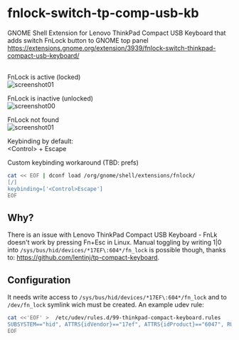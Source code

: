 # fnlock-switch-tp-comp-usb-kb
GNOME Shell Extension for Lenovo ThinkPad Compact USB Keyboard that adds switch FnLock button to GNOME top panel
https://extensions.gnome.org/extension/3939/fnlock-switch-thinkpad-compact-usb-keyboard/

\
FnLock is active (locked)\
![screenshot01](https://github.com/goloshubov/tp-comp-keyboard-fnlk-switch/blob/master/about/screenshots/locked.png)

FnLock is inactive (unlocked)\
![screenshot00](https://github.com/goloshubov/tp-comp-keyboard-fnlk-switch/blob/master/about/screenshots/unlocked.png)

FnLock not found\
![screenshot01](https://github.com/goloshubov/tp-comp-keyboard-fnlk-switch/blob/master/about/screenshots/none.png)

Keybinding by default:\
\<Control> + Escape

Custom keybinding workaround (TBD: prefs)
```bash
cat << EOF | dconf load /org/gnome/shell/extensions/fnlock/
[/]
keybinding=['<Control>Escape']
EOF
```

## Why?
There is an issue with Lenovo ThinkPad Compact USB Keyboard - FnLk doesn't work by pressing Fn+Esc in Linux. Manual toggling by writing 1|0 into `/sys/bus/hid/devices/*17EF\:604*/fn_lock` is possible though, thanks to: https://github.com/lentinj/tp-compact-keyboard.

## Configuration
It needs write access to `/sys/bus/hid/devices/*17EF\:604*/fn_lock` and to `/dev/fn_lock` symlink wich must be created. An example udev rule:

```bash
cat <<'EOF' >  /etc/udev/rules.d/99-thinkpad-compact-keyboard.rules
SUBSYSTEM=="hid", ATTRS{idVendor}=="17ef", ATTRS{idProduct}=="6047", RUN += "/bin/sh -c 'FILE=$(find /sys/devices/ -name fn_lock 2>/dev/null); test -f $FILE && chmod 0666 $FILE && ln -f -s $FILE /dev/fnlock-switch-tp-comp-usb-kb'"
EOF
```
